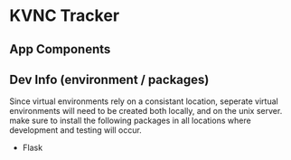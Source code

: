 # KVNC Tracker
## App Components

## Dev Info (environment / packages)
Since virtual environments rely on a consistant location, seperate virtual environments will need to be created both locally, and on the unix server. make sure to install the following packages in all locations where development and testing will occur.
<ul>
   <li>Flask</li>
</ul>
